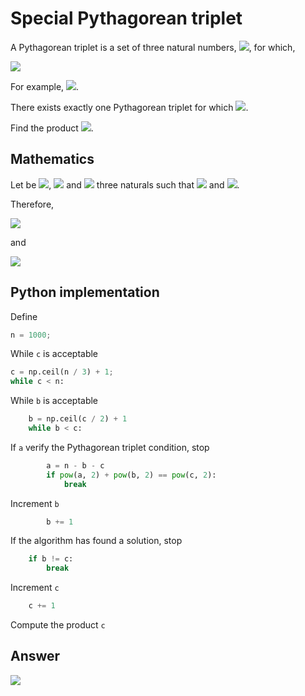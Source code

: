 # Special Pythagorean triplet

<!-- a<b<c -->
A Pythagorean triplet is a set of three natural numbers, <img src="https://latex.codecogs.com/svg.latex?a%3Cb%3Cc">, for which,

<!-- a^2+b^2=c^2 -->
<img src="https://latex.codecogs.com/svg.latex?a%5E2%2Bb%5E2%3Dc%5E2">

<!-- 3^2+4^2=9+16=25=5^2 -->
For example, <img src="https://latex.codecogs.com/svg.latex?3%5E2%2B4%5E2%3D9%2B16%3D25%3D5%5E2">.

<!-- a+b+c=1000 -->
There exists exactly one Pythagorean triplet for which <img src="https://latex.codecogs.com/svg.latex?a%2Bb%2Bc%3D1000">.

Find the product <img src="https://latex.codecogs.com/svg.latex?abc">.

## Mathematics

Let be <img src="https://latex.codecogs.com/svg.latex?a">, <img src="https://latex.codecogs.com/svg.latex?b"> and <img src="https://latex.codecogs.com/svg.latex?c"> three naturals such that <img src="https://latex.codecogs.com/svg.latex?a%3Cb%3Cc"> and <img src="https://latex.codecogs.com/svg.latex?a%2Bb%2Bc%3Dn">.

Therefore,

<!-- c>\frac{n}{3}+1 -->
<img src="https://latex.codecogs.com/svg.latex?c%3E%5Cfrac%7Bn%7D%7B3%7D%2B1">

and

<!-- b>\frac{c}{2}+1 -->
<img src="https://latex.codecogs.com/svg.latex?b%3E%5Cfrac%7Bc%7D%7B2%7D%2B1">

## Python implementation

Define

```python
n = 1000;
```

While `c` is acceptable

```python
c = np.ceil(n / 3) + 1;
while c < n:
```

While `b` is acceptable

```python
    b = np.ceil(c / 2) + 1
    while b < c:
```

If `a` verify the Pythagorean triplet condition, stop

```python
        a = n - b - c
        if pow(a, 2) + pow(b, 2) == pow(c, 2):
            break
```

Increment `b`

```python
        b += 1
```

If the algorithm has found a solution, stop

```python
    if b != c:
        break
```

Increment `c`

```python
    c += 1
```

Compute the product `c`

## Answer

<!-- \prod=31875000 -->
<img src="https://latex.codecogs.com/svg.latex?%5Cprod%3D31875000">
